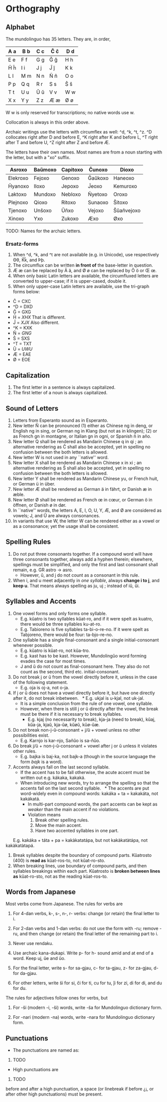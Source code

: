Orthography
===========

Alphabet
--------

The mundolinguo has 35 letters. They are, in order, 
     
 A a | B b | C c | Ĉ ĉ | D d 
-----|-----|-----|-----|-----
 E e | F f | G g | Ĝ ĝ | H h
 Ĥ ĥ | I i | J j | Ĵ ĵ | K k 
 L l | M m | N n | Ñ ñ | O o 
 P p | Q q | R r | S s | Ŝ ŝ
 T t | U u | Ŭ ŭ | V v | W w 
 X x | Y y | Z z | Æ æ | Ø ø 

W w is only reserved for transcriptions; no native words use w. 

Collocation is always in this order above. 

Archaic writings use the letters with circumflex as well: ^d, ^k, ^t, ^z. 
^D collocates right after D and before E, 
^K right after K and before L, 
^T right after T and before U, 
^Z right after Z and before Æ. 

The letters have their own names. Most names are from a noun starting 
with the letter, but with a "xo" suffix. 

Asroxo  | Baŭmoxo | Capitoxo | Ĉunoxo | Dioxo  |
--------|---------|----------|--------|--------|
Elekroxo| Fejoxo  | Genoxo   | Ĝaŭkoxo| Haneoxo|
Ĥyanoxo | Iloxo   | Jepoxo   | Ĵeoxo  | Kemuroxo|
Laktoxo | Mundoxo | Nebloxo  | Ñyetoxo| Oroxo  |
Plejnoxo| Qioxo   | Ritoxo   | Sunaoxo| Ŝitoxo |
Tjenoxo | Unŝoxo  | Ŭñxo     | Vejoxo | Ŝŭañvejoxo|
Xinoxo  | Yxo     | Zukoxo   | Æxo    | Øxo    |

TODO: Names for the archaic letters. 

### Ersatz-forms

1. When ^d, ^k, and ^t are not available (e.g. in Unicode), use respectively Θθ, Ǩǩ, and Þþ. 
1. The circumflux can be written __in front of__ the base-letter in question. 
1. Æ æ can be replaced by Ä ä, and Ø ø can be replaced by Ö ö or Œ œ. 
1. When only basic Latin letters are available, the circumfluxed letters are converted to upper-case; if it is upper-cased, double it. 
1. When only upper-case Latin letters are available, use the tri-graph forms below: 
  * Ĉ = CXC
  * ^D = DXD
  * Ĝ = GXG
  * Ĥ = _XHX_    That is different. 
  * Ĵ = _XJX_    Also different. 
  * ^K = KXK
  * Ñ = _GNG_
  * Ŝ = SXS
  * ^T = TXT
  * Ŭ = _UWU_
  * Æ = EAE
  * Ø = EOE

Capitalization
--------------

1. The first letter in a sentence is always capitalized. 
1. The first letter of a noun is always capitalized. 

Sound of Letters
----------------
1. Letters from Esperanto sound as in Esperanto. 
1. New letter Ñ can be pronounced (1) either as Chinese ng in deng, or 
   English ng in sing, or German ng in Klang (but not as in klingen); 
   (2) or as French gn in montagne, or Italian gn in ogni, or Spanish ñ
   in año. 
1. New letter Q shall be rendered as Mandarin Chinese q in qi ; an 
   alternative rendering as Ĉ shall also be accepted, yet in spelling
   no confusion between the both letters is allowed. 
1. New letter W is not used in any ``native'' word. 
1. New letter X shall be rendered as Mandarin Chinese x in xi ; an
   alternative rendering as Ŝ shall also be accepted, yet in spelling
   no confusion between the both letters is allowed. 
1. New letter Y shall be rendered as Mandarin Chinese yu, or French huit, 
   or German ü in über. 
1. New letter Æ shall be rendered as German ä in fährt, or Danish æ in æble. 
1. New letter Ø shall be rendered as French œ in cœur, or German ö in öffnen, 
   or Danish ø in dør. 
1. In ``native'' words, the letters A, E, I, O, U, Y, Æ, and Ø are considered
   as vowels; J, and Ŭ are always consonances. 
1. In variants that use W, the letter W can be rendered either as a vowel
   or as a consonance; yet the usage shall be consistent. 

Spelling Rules
--------------

1. Do not put three consonants together. If a compound word will have three consonants
   together, always add a hyphen therein; elsewhere, spellings must be simplified, 
   and only the first and last consonant shall remain, e.g. GR astro -> asro. 
   * However, ŭ, and j do not count as a consonant in this rule. 
1. When i, and u meet adjacently in _one syllable_, always __change i to j__, and __keep u__. 
   That means always spelling as ju, uj ; instead of iŭ, ŭi. 

Syllables and Accents
---------------------

1. One vowel forms and only forms one syllable. 
   * E.g. kŭatro is two syllables kŭat-ro, and if it were spelt as kuatro, there would be three syllables ku-at-ro. 
   * E.g. Tabioreno is five syllables ta-bi-o-re-no. If it were spelt as Tabjoreno, there would be four: ta-bjo-re-no. 
1. One syllable has a single final-consonant and a single initial-consonant whenever possible. 
   * E.g. kŭatro is kŭat-ro, not kŭa-tro. 
   * E.g. kast has to be kast. However, Mundolingŭo word forming evades the case for most times. 
   * J and ŭ do not count as final-consonant here. They also do not count as the second, third etc. initial-consonant. 
1. Do not break j or ŭ from the vowel directly before it, unless in the case of the following statement. 
   * E.g. oja is oj-a, not o-ja. 
1. If j or ŭ does not have a vowel directly before it, but have one directly after it, do not break inbetween. 
   * E.g. ukjal is u-kjal, not uk-jal. 
   * It is a simple conclusion from the rule of one vowel, one syllable. 
   * However, when there is still j or ŭ directly after the vowel, the break must be there if it is necessary to break syllables. 
      * E.g. kjaj (no necessarity to break), kja-ja (need to break), kŭaj, kŭa-ja, kjaŭ, kja-ŭø, kŭøŭ, kŭø-ŭæ. 
1. Do not break non-j-ŭ-consonant + j/ŭ + vowel unless no other possibilities exist. 
   * E.g. Karnjo is kar-njo, Sañŭo is sa-ñŭo. 
1. Do break j/ŭ + non-j-ŭ-consonant + vowel after j or ŭ unless it violates other rules. 
   * E.g. bajka is baj-ka, not bajk-a (though in the source language the form _bajk_ is a word). 
1. Accents always fall on the last second syllable. 
   * If the accent has to be fall otherwise, the acute accent must be written out e.g. kákaka, kakaká. 
   * When introducing new words, try to arrange the spelling so that the accents fall on the last second syllable. 
   * The accents are put word-widely even in compound words: kakáka + ta = kakakáta, not kakákatá. 
     * In multi-part compound words, the part accents can be kept as _weaker_ than the main accent if no violations. 
     * Violation means 
       1. Break other spelling rules. 
       1. Move the main accent. 
       1. Have two accented syllables in one part. 
       
       E.g. kakáka + táta + pa = kakàkatatápa, but not kakàkatàtápa, not kakàkatàtapá. 
1. Break syllables despite the boundary of compound parts. Kŭatrosto (400) is __read as__ kŭat-ros-to, not kŭat-ro-sto. 
1. When breaking lines, use boundary of compound parts, and then syllables breakings within each part. Kŭatrosto is __broken between lines as__ kŭat-ro-sto, not as the reading kŭat-ros-to. 

Words from Japanese
-------------------

Most verbs come from Japanese. The rules for verbs are

1. For 4-dan verbs, k-, s-, n-, r- verbs: change (or retain) the final 
letter to i. 

1. For 2-dan verbs and 1-dan verbs: do not use the form with -ru; remove
-ru, and then change (or retain) the final letter of the remaining part to
i. 

1. Never use rendaku.  

1. Use archaic kana-dukapi. Write p- for h- sound amid and at end of a word. 
Keep uj, ŭe and ŭo. 

1. For the final letter, write s- for sa-gjau, c- for ta-gjau, z- for za-gjau, d- for da-gjau. 

1. For other letters, write ŝi for si, ĉi for ti, cu for tu, ĵi for zi, 
  di for di, and du for du. 

The rules for adjectives follow ones for verbs, but

1. For -ŝi (modern -i, -ŝi) words, write -ŝa for Mundolinguo dictionary form. 

1. For -nari (modern -na) words, write -nara for Mundolinguo dictionary form. 

Punctuations
------------
* The punctuations are named as: 

1. TODO

* High punctuations are

1. TODO

before and after a high punctuation, a space (or linebreak if before ¿¡, or after other high punctuations) must be present. 

